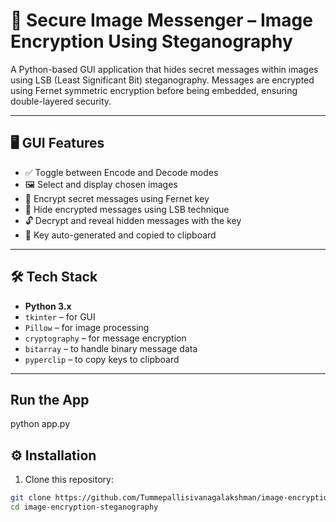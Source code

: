 # 🔐 Secure Image Messenger – Image Encryption Using Steganography

A Python-based GUI application that hides secret messages within images using LSB (Least Significant Bit) steganography. Messages are encrypted using Fernet symmetric encryption before being embedded, ensuring double-layered security.

---

## 🖥️ GUI Features

- ✅ Toggle between Encode and Decode modes
- 🖼 Select and display chosen images
- 🔐 Encrypt secret messages using Fernet key
- 🧠 Hide encrypted messages using LSB technique
- 🔓 Decrypt and reveal hidden messages with the key
- 🧾 Key auto-generated and copied to clipboard

---

## 🛠 Tech Stack

- **Python 3.x**
- `tkinter` – for GUI
- `Pillow` – for image processing
- `cryptography` – for message encryption
- `bitarray` – to handle binary message data
- `pyperclip` – to copy keys to clipboard

---
## Run the App
  python app.py

## ⚙️ Installation

1. Clone this repository:
```bash
git clone https://github.com/Tummepallisivanagalakshman/image-encryption-steganography.git
cd image-encryption-steganography



